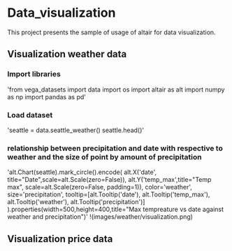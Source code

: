 # Data_visualization
This project presents the sample of usage of altair for data visualization.

## Visualization weather data 

### Import libraries 

'from vega_datasets import data
import os
import altair as alt
import numpy as np
import pandas as pd'

### Load dataset

'seattle = data.seattle_weather()
seattle.head()'
### relationship between precipitation and date with respective to weather and the size of point by amount of precipitation
'alt.Chart(seattle).mark_circle().encode(
    alt.X('date', title="Date",scale=alt.Scale(zero=False)),
    alt.Y('temp_max',title="Temp max", scale=alt.Scale(zero=False, padding=1)),
    color='weather',
    size='precipitation',
    tooltip=[alt.Tooltip('date'),
            alt.Tooltip('temp_max'),
            alt.Tooltip('weather'),
            alt.Tooltip('precipitation')]
).properties(width=500,height=400,title="Max tempreature vs date against weather and precipitation")'
!(images/weather/visualization.png)
## Visualization price data 
